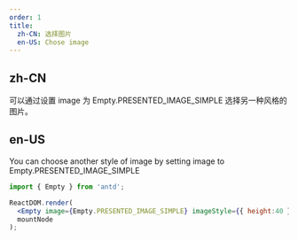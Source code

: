 ```yaml
---
order: 1
title:
  zh-CN: 选择图片
  en-US: Chose image
---
```


## zh-CN

可以通过设置 image 为 Empty.PRESENTED_IMAGE_SIMPLE 选择另一种风格的图片。

## en-US

You can choose another style of image by setting image to Empty.PRESENTED_IMAGE_SIMPLE

```jsx
import { Empty } from 'antd';

ReactDOM.render(
  <Empty image={Empty.PRESENTED_IMAGE_SIMPLE} imageStyle={{ height:40 }} />,
  mountNode
);
```
